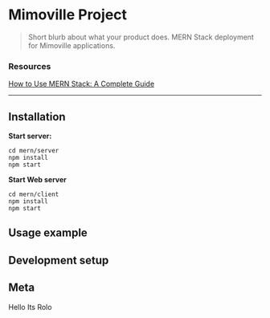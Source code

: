 # Mimoville Project
> Short blurb about what your product does.
MERN Stack deployment for Mimoville applications.

### Resources
[How to Use MERN Stack: A Complete Guide](https://www.mongodb.com/languages/mern-stack-tutorial)

***



## Installation
**Start server:**
```
cd mern/server
npm install
npm start
```

**Start Web server**
```
cd mern/client
npm install
npm start
```


## Usage example


 

## Development setup


  

## Meta

Hello Its Rolo
